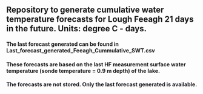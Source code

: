 ## Repository to generate cumulative water temperature forecasts for Lough Feeagh 21 days in the future. Units: degree C - days.

#### The last forecast generated can be found in Last_forecast_generated_Feeagh_Cummulative_SWT.csv

#### These forecasts are based on the last HF measurement surface water temperature (sonde temperature = 0.9 m depth) of the lake.

#### The forecasts are not stored. Only the last forecast generated is available.
